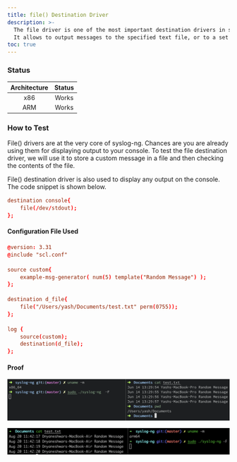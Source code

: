```yaml
---
title: file() Destination Driver
description: >-
  The file driver is one of the most important destination drivers in syslog-ng.
  It allows to output messages to the specified text file, or to a set of files.
toc: true
---
```


### Status

| Architecture | Status |
| :----------: | :----: |
|      x86     |  Works |
|      ARM     |  Works |

### How to Test

File() drivers are at the very core of syslog-ng. Chances are you are already using them for displaying output to your console. To test the file destination driver, we will use it to store a custom message in a file and then checking the contents of the file.

File() destination driver is also used to display any output on the console. The code snippet is shown below.&#x20;

```conf
destination console{
    file(/dev/stdout);
};
```

#### Configuration File Used

```conf
@version: 3.31
@include "scl.conf"

source custom{
    example-msg-generator( num(5) template("Random Message") );
};

destination d_file{
    file("/Users/yash/Documents/test.txt" perm(0755));
};

log {
    source(custom);
    destination(d_file);
};
```

#### Proof

![file() destination driver tested on macOS (x86)](</assets/images/Screenshot 2021-06-14 at 1.30.12 PM.png>)

![file() destination driver tested on macOS (ARM)](</assets/images/Screen Shot 2021-08-20 at 11.42.33 AM.png>)
